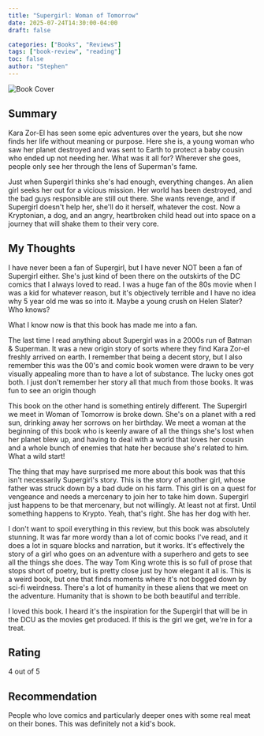 ```yaml
---
title: "Supergirl: Woman of Tomorrow"
date: 2025-07-24T14:30:00-04:00
draft: false 

categories: ["Books", "Reviews"]
tags: ["book-review", "reading"]
toc: false
author: "Stephen"
---
```


![Book Cover](/post/supergirl-woman-of-tomorrow/book-cover.jpg)

## Summary

 Kara Zor-El has seen some epic adventures over the years, but she now finds her life without meaning or purpose. Here she is, a young woman who saw her planet destroyed and was sent to Earth to protect a baby cousin who ended up not needing her. What was it all for? Wherever she goes, people only see her through the lens of Superman's fame.

 Just when Supergirl thinks she's had enough, everything changes. An alien girl seeks her out for a vicious mission. Her world has been destroyed, and the bad guys responsible are still out there. She wants revenge, and if Supergirl doesn't help her, she'll do it herself, whatever the cost. Now a Kryptonian, a dog, and an angry, heartbroken child head out into space on a journey that will shake them to their very core.

## My Thoughts

I have never been a fan of Supergirl, but I have never NOT been a fan of Supergirl either. She's just kind of been there on the outskirts of the DC comics that I always loved to read. I was a huge fan of the 80s movie when I was a kid for whatever reason, but it's objectively terrible and I have no idea why 5 year old me was so into it. Maybe a young crush on Helen Slater? Who knows?

What I know now is that this book has made me into a fan.

The last time I read anything about Supergirl was in a 2000s run of Batman & Superman. It was a new origin story of sorts where they find Kara Zor-el freshly arrived on earth. I remember that being a decent story, but I also remember this was the 00's and comic book women were drawn to be very visually appealing more than to have a lot of substance. The lucky ones got both. I just don't remember her story all that much from those books. It was fun to see an origin though

This book on the other hand is something entirely different. The Supergirl we meet in Woman of Tomorrow is broke down. She's on a planet with a red sun, drinking away her sorrows on her birthday. We meet a woman at the beginning of this book who is keenly aware of all the things she's lost when her planet blew up, and having to deal with a world that loves her cousin and a whole bunch of enemies that hate her because she's related to him. What a wild start!

The thing that may have surprised me more about this book was that this isn't necessarily Supergirl's story. This is the story of another girl, whose father was struck down by a bad dude on his farm. This girl is on a quest for vengeance and needs a mercenary to join her to take him down. Supergirl just happens to be that mercenary, but not willingly. At least not at first. Until something happens to Krypto. Yeah, that's right. She has her dog with her.

I don't want to spoil everything in this review, but this book was absolutely stunning. It was far more wordy than a lot of comic books I've read, and it does a lot in square blocks and narration, but it works. It's effectively the story of a girl who goes on an adventure with a superhero and gets to see all the things she does. The way Tom King wrote this is so full of prose that stops short of poetry, but is pretty close just by how elegant it all is. This is a weird book, but one that finds moments where it's not bogged down by sci-fi weirdness. There's a lot of humanity in these aliens that we meet on the adventure. Humanity that is shown to be both beautiful and terrible. 

I loved this book. I heard it's the inspiration for the Supergirl that will be in the DCU as the movies get produced. If this is the girl we get, we're in for a treat. 

## Rating

4 out of 5

## Recommendation

People who love comics and particularly deeper ones with some real meat on their bones. This was definitely not a kid's book.

